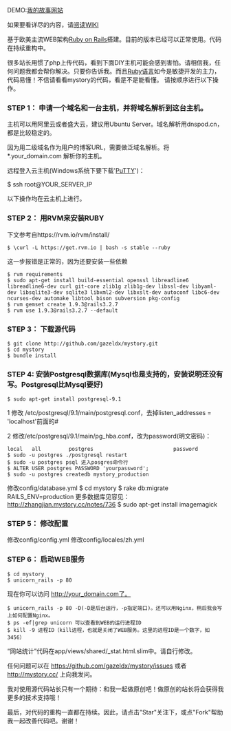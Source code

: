 DEMO:[我的故事网站](http://mystory.cc/)

如果要看详尽的内容，请[阅读WIKI](https://github.com/gazeldx/mystory/wiki/)

基于欧美主流WEB架构[Ruby on Rails](http//rubyonrails.org/)搭建。目前的版本已经可以正常使用。代码在持续重构中。

很多站长用惯了php上传代码，看到下面DIY主机可能会感到害怕。请相信我，任何问题我都会帮你解决。只要你告诉我。而且[Ruby语言](http://www.ruby-lang.org/en/ )如今是敏捷开发的主力，代码易懂！不信请看看mystory的代码，看是不是能看懂。
请按顺序进行以下操作。

### STEP 1： 申请一个域名和一台主机，并将域名解析到这台主机。
主机可以用阿里云或者盛大云，建议用Ubuntu Server。域名解析用dnspod.cn，都是比较稳定的。

因为用二级域名作为用户的博客URL，需要做泛域名解析。将 *.your_domain.com 解析你的主机。

远程登入云主机(Windows系统下要下载'[PuTTY](http://www.chiark.greenend.org.uk/~sgtatham/putty/download.html/ )')：

$ ssh root@YOUR_SERVER_IP

以下操作均在云主机上进行。

### STEP 2： 用RVM来安装RUBY
下文参考自https://rvm.io/rvm/install/

    $ \curl -L https://get.rvm.io | bash -s stable --ruby
这一步报错是正常的，因为还要安装一些依赖

    $ rvm requirements
    $ sudo apt-get install build-essential openssl libreadline6 libreadline6-dev curl git-core zlib1g zlib1g-dev libssl-dev libyaml-dev libsqlite3-dev sqlite3 libxml2-dev libxslt-dev autoconf libc6-dev ncurses-dev automake libtool bison subversion pkg-config
    $ rvm gemset create 1.9.3@rails3.2.7
    $ rvm use 1.9.3@rails3.2.7 --default

### STEP 3： 下载源代码
    $ git clone http://github.com/gazeldx/mystory.git
    $ cd mystory
    $ bundle install

### STEP 4: 安装Postgresql数据库(Mysql也是支持的，安装说明还没有写。Postgresql比Mysql要好)
    $ sudo apt-get install postgresql-9.1
1 修改 /etc/postgresql/9.1/main/postgresql.conf，去掉listen_addresses = 'localhost'前面的#

2 修改/etc/postgresql/9.1/main/pg_hba.conf，改为password(明文密码)：

    local   all         postgres                          password
    $ sudo -u postgres ./postgresql restart
    $ sudo -u postgres psql 进入posgres命令行
    $ ALTER USER postgres PASSWORD 'yourpassword';
    $ sudo -u postgres createdb mystory_production
修改config/database.yml
    $ cd mystory
    $ rake db:migrate RAILS_ENV=production
更多数据库见容见：http://zhangjian.mystory.cc/notes/736
    $ sudo apt-get install imagemagick

### STEP 5： 修改配置
修改config/config.yml
修改config/locales/zh.yml

### STEP 6： 启动WEB服务
    $ cd mystory
    $ unicorn_rails -p 80
现在你可以访问 http://your_domain.com了。

    $ unicorn_rails -p 80 -D(-D是后台运行，-p指定端口)。还可以用Nginx，稍后我会写上如何配置Nginx。
    $ ps -ef|grep unicorn 可以查看到WEB的运行进程ID
    $ kill -9 进程ID（kill进程，也就是关闭了WEB服务。这里的进程ID是一个数字，如3456）

“网站统计”代码在app/views/shared/_stat.html.slim中。请自行修改。

任何问题可以在 https://github.com/gazeldx/mystory/issues 或者 http://mystory.cc/ 上向我发问。

我对使用源代码站长只有一个期待：和我一起做原创吧！做原创的站长将会获得我更多的技术支持哦！

最后，对代码的重构一直都在持续。因此，请点击"Star"关注下，或点"Fork"帮助我一起改善代码吧。谢谢！
